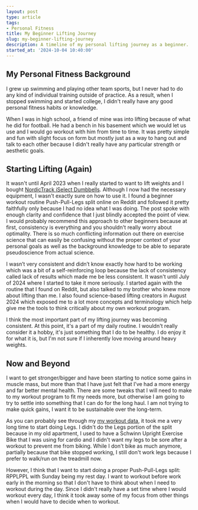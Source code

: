 ```yaml
---
layout: post
type: article
tags:
- Personal Fitness
title: My Beginner Lifting Journey
slug: my-beginner-lifting-journey
description: A timeline of my personal lifting journey as a beginner.
started_at: '2024-10-04 10:40:00'
---
```


## My Personal Fitness Background

I grew up swimming and playing other team sports, but I never had to do any kind of individual training outside of practice. As a result, when I stopped swimming and started college, I didn't really have any good personal fitness habits or knowledge.

When I was in high school, a friend of mine was into lifting because of what he did for football. He had a bench in his basement which we would let us use and I would go workout with him from time to time. It was pretty simple and fun with slight focus on form but mostly just as a way to hang out and talk to each other because I didn't really have any particular strength or aesthetic goals.

## Starting Lifting (Again)

It wasn't until April 2023 when I really started to want to lift weights and I bought [NordicTrack iSelect Dumbbells](https://www.theverge.com/23022416/nordictrack-iselect-adjustable-dumbbells-review-amazon-alexa). Although I now had the necessary equipment, I wasn't exactly sure on how to use it. I found a beginner workout routine Push-Pull-Legs split online on Reddit and followed it pretty faithfully only because I had no idea what I was doing. The post spoke with enough clarity and confidence that I just blindly accepted the point of view. I would probably recommend this approach to other beginners because at first, consistency is everything and you shouldn't really worry about optimality. There is so much conflicting information out there on exercise science that can easily be confusing without the proper context of your personal goals as well as the background knowledge to be able to separate pseudoscience from actual science.

I wasn’t very consistent and didn’t know exactly how hard to be working which was a bit of a self-reinforcing loop because the lack of consistency called lack of results which made me be less consistent. It wasn't until July of 2024 where I started to take it more seriously. I started again with the routine that I found on Reddit, but also talked to my brother who knew more about lifting than me. I also found science-based lifting creators in August 2024 which exposed me to a lot more concepts and terminology which help give me the tools to think critically about my own workout program.

I think the most important part of my lifting journey was becoming consistent. At this point, it's a part of my daily routine. I wouldn't really consider it a hobby, it's just something that I do to be healthy. I do enjoy it for what it is, but I'm not sure if I inherently love moving around heavy weights.

## Now and Beyond

I want to get stronger/bigger and have been starting to notice some gains in muscle mass, but more than that I have just felt that I’ve had a more energy and far better mental health. There are some tweaks that I will need to make to my workout program to fit my needs more, but otherwise I am going to try to settle into something that I can do for the long haul. I am not trying to make quick gains, I want it to be sustainable over the long-term.

As you can probably see through my [my workout data](/data/lifting), it took me a very long time to start doing Legs. I didn't do the Legs portion of the split because in my old apartment, I used to have a Schwinn Upright Exercise Bike that I was using for cardio and I didn't want my legs to be sore after a workout to prevent me from biking. While I don't bike as much anymore, partially because that bike stopped working, I still don't work legs because I prefer to walk/run on the treadmill now. 

However, I think that I want to start doing a proper Push-Pull-Legs split: RPPLPPL with Sunday being my rest day. I want to workout before work early in the morning so that I don't have to think about when I need to workout during the day. Since I didn't really have a set time where I would workout every day, I think it took away some of my focus from other things when I would have to decide when to workout.